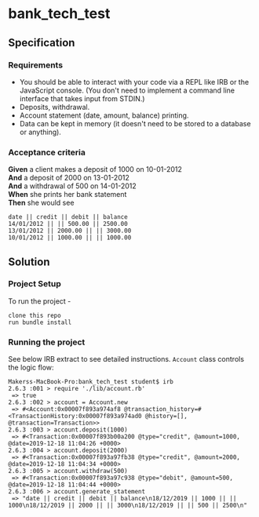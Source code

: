 # bank_tech_test

## Specification

### Requirements

* You should be able to interact with your code via a REPL like IRB or the JavaScript console.  (You don't need to implement a command line interface that takes input from STDIN.)
* Deposits, withdrawal.
* Account statement (date, amount, balance) printing.
* Data can be kept in memory (it doesn't need to be stored to a database or anything).

### Acceptance criteria

**Given** a client makes a deposit of 1000 on 10-01-2012  
**And** a deposit of 2000 on 13-01-2012  
**And** a withdrawal of 500 on 14-01-2012  
**When** she prints her bank statement  
**Then** she would see

```
date || credit || debit || balance
14/01/2012 || || 500.00 || 2500.00
13/01/2012 || 2000.00 || || 3000.00
10/01/2012 || 1000.00 || || 1000.00
```

## Solution

### Project Setup
To run the project - 
```
clone this repo
run bundle install
```
### Running the project

See below IRB extract to see detailed instructions. `Account` class controls the logic flow:

```
Makerss-MacBook-Pro:bank_tech_test student$ irb
2.6.3 :001 > require './lib/account.rb'
 => true
2.6.3 :002 > account = Account.new
 => #<Account:0x00007f893a974af8 @transaction_history=#<TransactionHistory:0x00007f893a974ad0 @history=[], @transaction=Transaction>>
2.6.3 :003 > account.deposit(1000)
 => #<Transaction:0x00007f893b00a200 @type="credit", @amount=1000, @date=2019-12-18 11:04:26 +0000>
2.6.3 :004 > account.deposit(2000)
 => #<Transaction:0x00007f893a97fb38 @type="credit", @amount=2000, @date=2019-12-18 11:04:34 +0000>
2.6.3 :005 > account.withdraw(500)
 => #<Transaction:0x00007f893a97c938 @type="debit", @amount=500, @date=2019-12-18 11:04:44 +0000>
2.6.3 :006 > account.generate_statement
 => "date || credit || debit || balance\n18/12/2019 || 1000 || || 1000\n18/12/2019 || 2000 || || 3000\n18/12/2019 || || 500 || 2500\n"
```
